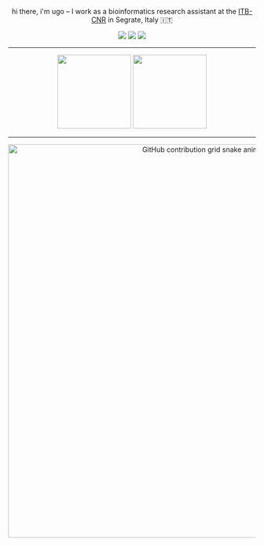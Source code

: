 <p align="center">
  hi there, i'm ugo – I work as a bioinformatics research assistant at the <a href="https://www.itb.cnr.it/en/home-en/">ITB-CNR</a> in Segrate, Italy 🇮🇹
</p>


<p align="center">
  <a href="mailto:ugo.iannacchero@itb.cnr.it"><img src="https://img.shields.io/badge/Email-0A66C2?style=flat&logo=gmail&logoColor=white"></a>
  <a href="https://bsky.app/profile/ugoiann.bsky.social"><img src="https://img.shields.io/badge/Bluesky-0A66C2?style=flat&logo=bluesky&logoColor=white"></a>
  <a href="https://www.linkedin.com/in/ugo-iannacchero/"><img src="https://img.shields.io/badge/LinkedIn-0A66C2?style=flat&logo=linkedin&logoColor=white"></a>
</p>

---

<p align="center">
  <img src="https://github-readme-stats.vercel.app/api?username=ugoiannacchero&show_icons=true&include_forks=true&theme=github_dark&hide_border=true&title_color=6d597a" height="150" />
  <img src="https://github-readme-stats.vercel.app/api/top-langs/?username=ugoiannacchero&include_forks=true&layout=compact&theme=github_dark&hide_border=true&title_color=6d597a" height="150" />
</p>

---

<p align="center">
  <picture>
    <source media="(prefers-color-scheme: dark)" srcset="https://raw.githubusercontent.com/ugoiannacchero/ugoiannacchero/output/github-contribution-grid-snake-dark.svg">
    <img alt="GitHub contribution grid snake animation" src="https://raw.githubusercontent.com/ugoiannacchero/ugoiannacchero/output/github-contribution-grid-snake-dark.svg" width="800">
  </picture>
</p>
